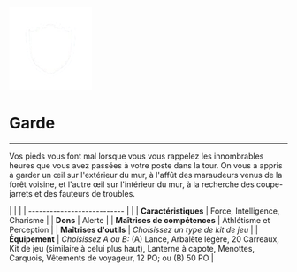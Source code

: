 <div class="icon-container">
  <img src="_media/historiques/garde.png" alt="Garde" class="icon-title" data-no-zoom />

# Garde <!-- {docsify-ignore} -->

</div>

---

<div class="texte-intro">
  <p>Vos pieds vous font mal lorsque vous vous rappelez les innombrables heures que vous avez passées à votre poste dans la tour. On vous a appris à garder un œil sur l'extérieur du mur, à l'affût des maraudeurs venus de la forêt voisine, et l'autre œil sur l'intérieur du mur, à la recherche des coupe-jarrets et des fauteurs de troubles.</p>
</div>

| | |
| --------------------------- | |
| **Caractéristiques** | Force, Intelligence, Charisme |
| **Dons** | Alerte |
| **Maîtrises de compétences** | Athlétisme et Perception |
| **Maîtrises d'outils** | *Choisissez un type de kit de jeu* |
| **Équipement** | *Choisissez A ou B:* (A) Lance, Arbalète légère, 20 Carreaux, Kit de jeu (similaire à celui plus haut), Lanterne à capote, Menottes, Carquois, Vêtements de voyageur, 12 PO; ou (B) 50 PO |